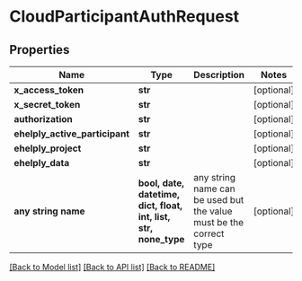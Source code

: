 # CloudParticipantAuthRequest


## Properties
Name | Type | Description | Notes
------------ | ------------- | ------------- | -------------
**x_access_token** | **str** |  | [optional] 
**x_secret_token** | **str** |  | [optional] 
**authorization** | **str** |  | [optional] 
**ehelply_active_participant** | **str** |  | [optional] 
**ehelply_project** | **str** |  | [optional] 
**ehelply_data** | **str** |  | [optional] 
**any string name** | **bool, date, datetime, dict, float, int, list, str, none_type** | any string name can be used but the value must be the correct type | [optional]

[[Back to Model list]](../README.md#documentation-for-models) [[Back to API list]](../README.md#documentation-for-api-endpoints) [[Back to README]](../README.md)


